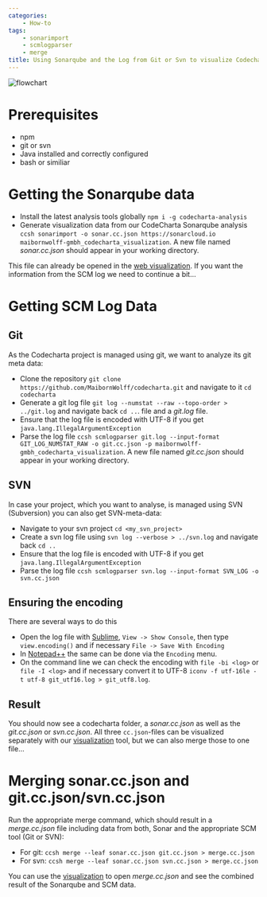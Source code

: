 ```yaml
---
categories:
    - How-to
tags:
    - sonarimport
    - scmlogparser
    - merge
title: Using Sonarqube and the Log from Git or Svn to visualize Codecharta's own Code
---
```


![flowchart]({{site.baseurl}}/assets/images/posts/how-to/analyze-codecharta/Sonar-Git-Merge.drawio.svg)

# Prerequisites

-   npm
-   git or svn
-   Java installed and correctly configured
-   bash or similiar

# Getting the Sonarqube data

-   Install the latest analysis tools globally `npm i -g codecharta-analysis`
-   Generate visualization data from our CodeCharta Sonarqube analysis `ccsh sonarimport -o sonar.cc.json https://sonarcloud.io maibornwolff-gmbh_codecharta_visualization`. A new file named _sonar.cc.json_ should appear in your working directory.

This file can already be opened in the [web visualization]({{site.web_visualization_link}}). If you want the information from the SCM log we need to continue a bit...

# Getting SCM Log Data

## Git

As the Codecharta project is managed using git, we want to analyze its git meta data:

-   Clone the repository `git clone https://github.com/MaibornWolff/codecharta.git` and navigate to it `cd codecharta`
-   Generate a git log file `git log --numstat --raw --topo-order > ../git.log` and navigate back `cd ..`. file and a _git.log_ file.
-   Ensure that the log file is encoded with UTF-8 if you get `java.lang.IllegalArgumentException`
-   Parse the log file `ccsh scmlogparser git.log --input-format GIT_LOG_NUMSTAT_RAW -o git.cc.json -p maibornwolff-gmbh_codecharta_visualization`. A new file named _git.cc.json_ should appear in your working directory.

## SVN

In case your project, which you want to analyse, is managed using SVN (Subversion) you can also get SVN-meta-data:

-   Navigate to your svn project `cd <my_svn_project>`
-   Create a svn log file using `svn log --verbose > ../svn.log` and navigate back `cd ..`
-   Ensure that the log file is encoded with UTF-8 if you get `java.lang.IllegalArgumentException`
-   Parse the log file `ccsh scmlogparser svn.log --input-format SVN_LOG -o svn.cc.json`

## Ensuring the encoding

There are several ways to do this

-   Open the log file with [Sublime](https://www.sublimetext.com/), `View -> Show Console`, then type `view.encoding()` and if necessary `File -> Save With Encoding`
-   In [Notepad++](https://notepad-plus-plus.org/) the same can be done via the `Encoding` menu.
-   On the command line we can check the encoding with `file -bi <log>` or `file -I <log>` and if necessary convert it to UTF-8 `iconv -f utf-16le -t utf-8 git_utf16.log > git_utf8.log`.

## Result

You should now see a codecharta folder, a _sonar.cc.json_ as well as the _git.cc.json_ or _svn.cc.json_. All three `cc.json`-files can be visualized separately with our [visualization]({{site.web_visualization_link}}) tool, but we can also merge those to one file...

# Merging sonar.cc.json and git.cc.json/svn.cc.json

Run the appropriate merge command, which should result in a _merge.cc.json_ file including data from both, Sonar and the appropriate SCM tool (Git or SVN):

-   For git: `ccsh merge --leaf sonar.cc.json git.cc.json > merge.cc.json`
-   For svn: `ccsh merge --leaf sonar.cc.json svn.cc.json > merge.cc.json`

You can use the [visualization]({{site.web_visualization_link}}) to open _merge.cc.json_ and see the combined result of the Sonarqube and SCM data.
